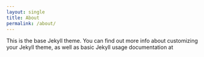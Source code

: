 ```yaml
---
layout: single
title: About
permalink: /about/
---
```


This is the base Jekyll theme. You can find out more info about customizing your Jekyll theme, as well as basic Jekyll usage documentation at
